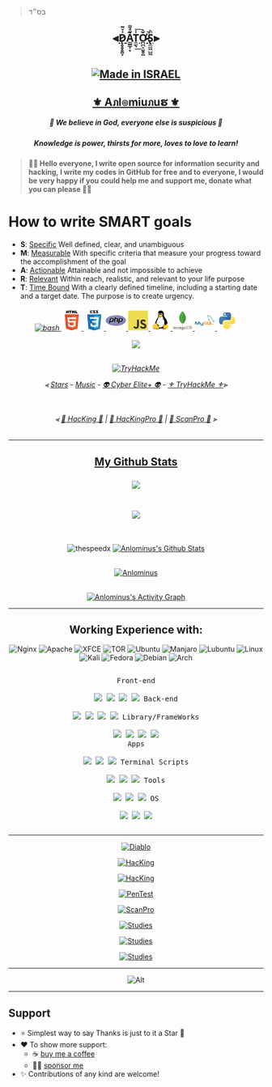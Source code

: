> בס״ד
<h2 align="center">
 
 ⫷[D̷̨̥̥̥͖̞͐ͮ̄A̳̳̹̟̋ͣ͌ͅT̼̼̖̾͟͞Ơ̷̴̪̪̝͈̥͈̆̀̚S̢̼̼͖̺͖ͪ](https://github.com/Anlominus/Anlominus/blob/main/DATOS.md)⫸
 
  <a href=""><br><img title="Made in ISRAEL" src="https://img.shields.io/badge/MADE%20IN-ISRAEL-blue?style=for-the-badge"></a>

 
</h2>

<h2 align="center"><a href="https://github.com/Anlominus/Anlominus">⚜️ Aภl๏miuภuຮ ⚜️</a></h2>

<h5 align="center">🔱 We believe in God, everyone else is suspicious 🔱</h5>

<h5 align="center">Knowledge is power, thirsts for more, loves to love to learn!</h5>

> <h4>👋🏼 Hello everyone, I write open source for information security and hacking, I write my codes in GitHub for free and to everyone, I would be very happy if you could help me and support me, donate what you can please 🙏🤞</h4>

# How to write SMART goals
- **S**: [Specific](https://github.com/Anlominus/Studies/blob/main/Time%20Management.md#s-specific) Well defined, clear, and unambiguous
- **M**: [Measurable](https://github.com/Anlominus/Studies/blob/main/Time%20Management.md#m-measurable) With specific criteria that measure your progress toward the accomplishment of the goal
- **A**: [Actionable](https://github.com/Anlominus/Studies/blob/main/Time%20Management.md#a-achievable) Attainable and not impossible to achieve
- **R**: [Relevant](https://github.com/Anlominus/Studies/blob/main/Time%20Management.md#r-relevant) Within reach, realistic, and relevant to your life purpose
- **T**: [Time Bound](https://github.com/Anlominus/Studies/blob/main/Time%20Management.md#t-time-bound) With a clearly defined timeline, including a starting date and a target date. The purpose is to create urgency.

<h6 align="center">
 <p align="center" dir="auto">
  <a href="https://www.gnu.org/software/bash/" rel="nofollow">
    <img src="https://camo.githubusercontent.com/bbb327d6ba7708520eaafd13396fed64d73bf5df5c4cdd0ba03cf0843f7a9340/68747470733a2f2f7777772e766563746f726c6f676f2e7a6f6e652f6c6f676f732f676e755f626173682f676e755f626173682d69636f6e2e737667" alt="bash" width="40" height="40" data-canonical-src="https://www.vectorlogo.zone/logos/gnu_bash/gnu_bash-icon.svg" style="max-width: 100%;">
  </a>
  <a href="https://www.w3.org/html/" rel="nofollow">
    <img src="https://raw.githubusercontent.com/devicons/devicon/master/icons/html5/html5-original-wordmark.svg" alt="html5" width="40" height="40" style="max-width: 100%;">
  </a>
  <a href="https://www.w3.org/css/" rel="nofollow">
    <img src="https://raw.githubusercontent.com/github/explore/80688e429a7d4ef2fca1e82350fe8e3517d3494d/topics/css/css.png" alt="css" width="40" height="40" style="max-width: 100%;">
  </a>
  <a href="https://www.php.net/" rel="nofollow">
    <img src="https://raw.githubusercontent.com/github/explore/ccc16358ac4530c6a69b1b80c7223cd2744dea83/topics/php/php.png" alt="php" width="40" height="40" style="max-width: 100%;">
  </a>
  <a href="https://developer.mozilla.org/en-US/docs/Web/JavaScript" rel="nofollow">
    <img src="https://raw.githubusercontent.com/devicons/devicon/master/icons/javascript/javascript-original.svg" alt="javascript" width="40" height="40" style="max-width: 100%;">
  </a>
  <a href="https://www.linux.org/" rel="nofollow">
    <img src="https://raw.githubusercontent.com/devicons/devicon/master/icons/linux/linux-original.svg" alt="linux" width="40" height="40" style="max-width: 100%;">
  </a>
  <a href="https://www.mongodb.com/" rel="nofollow">
    <img src="https://raw.githubusercontent.com/devicons/devicon/master/icons/mongodb/mongodb-original-wordmark.svg" alt="mongodb" width="40" height="40" style="max-width: 100%;">
  </a>
  <a href="https://www.mysql.com/" rel="nofollow">
    <img src="https://raw.githubusercontent.com/devicons/devicon/master/icons/mysql/mysql-original-wordmark.svg" alt="mysql" width="40" height="40" style="max-width: 100%;">
  </a>
  <a href="https://www.python.org" rel="nofollow">
    <img src="https://raw.githubusercontent.com/devicons/devicon/master/icons/python/python-original.svg" alt="python" width="40" height="40" style="max-width: 100%;">
  </a>
</p>
<p>
  <img align="center"
    src="https://github-readme-stats.vercel.app/api/top-langs/?username=Anlominus&langs_count=8&theme=onedark" />
</p>

 <br>
<a href="https://tryhackme.com/p/Anlominus">
  <img src="https://tryhackme-badges.s3.amazonaws.com/Anlominus.png" alt="TryHackMe">
</a>

⫷ [Stars](https://github.com/Anlominus?tab=stars) - [Music](https://github.com/Anlominus/Music) - [👽 Cyber Elite+ 👽](https://t.me/s/CyberElitePlusChannel) - [⚜️ TryHackMe ⚜️](https://github.com/Anlominus/TryHackMe/)⫸

 <br>

⫷ [🔱 HacKing 🔱](https://github.com/Anlominus/HacKing) | [🔱 HacKingPro 🔱](https://github.com/Anlominus/HacKingPro) | [🔱 ScanPro 🔱](https://github.com/Anlominus/ScanPro) ⫸

</h6>

---
 
<h2 align="center"><u>My Github Stats</u>

<a align="center" href="https://github.com/Anlominus" target="_blank"><img src="https://img.shields.io/badge/Github-Anlominus-green?style=for-the-badge&logo=github"></a></h2>

<p align="center">
<br>
<img src="https://metrics.lecoq.io/Anlominus?template=classic&achievements=1&achievements.threshold=C&achievements.secrets=true&achievements.display=compact&achievements.limit=0&config.timezone=Asia%2FDhaka">	
<br>

 </p>


 </div>


<p align="center"><a href="https://github.com/Anlominus">
 <br>
 
 
<div align="center">
<p align="center">

<a>
  <img align="center" src="https://github-readme-streak-stats.herokuapp.com/?user=anlominus&theme=black-ice" alt="thespeedx" />
</a>

<a href="https://github.com/Anlominus">
  <img align="center" alt="Anlominus's Github Stats"
    src="https://github-readme-stats.vercel.app/api?username=Anlominus&show_icons=true&count_private=true&theme=react&bg_color=151515" />
</a>
<br>
<br>
<p align="center"> 
 <a href="https://github.com/Anlominus/github-profile-trophy">
  <img src="https://github-profile-trophy.vercel.app/?username=Anlominus&theme=onedark" alt="Anlominus" />
 </a> 
 </p>
<br>
<a href="https://github.com/Anlominus">
  <img alt="Anlominus's Activity Graph" src="https://activity-graph.herokuapp.com/graph?username=Anlominus&bg_color=0D1117&color=5BCDEC&line=5BCDEC&point=FFFFFF&hide_border=true" /></a>
 
---
 
## Working Experience with:
 
![Nginx](https://img.shields.io/badge/nginx-%23009639.svg?style=for-the-badge&logo=nginx&logoColor=white)
![Apache](https://img.shields.io/badge/apache-%23D42029.svg?style=for-the-badge&logo=apache&logoColor=white)
![XFCE](https://img.shields.io/badge/XFCE-%232284F2.svg?style=for-the-badge&logo=xfce&logoColor=white)
![TOR](https://img.shields.io/badge/tor-%237E4798.svg?style=for-the-badge&logo=tor-project&logoColor=white)
![Ubuntu](https://img.shields.io/badge/Ubuntu-E95420?style=for-the-badge&logo=ubuntu&logoColor=white)
![Manjaro](https://img.shields.io/badge/Manjaro-35BF5C?style=for-the-badge&logo=Manjaro&logoColor=white)
![Lubuntu](https://img.shields.io/badge/-Lubuntu-%230065C2?style=for-the-badge&logo=lubuntu&logoColor=white)
![Linux](https://img.shields.io/badge/Linux-FCC624?style=for-the-badge&logo=linux&logoColor=black)
![Kali](https://img.shields.io/badge/Kali-268BEE?style=for-the-badge&logo=kalilinux&logoColor=white)
![Fedora](https://img.shields.io/badge/Fedora-294172?style=for-the-badge&logo=fedora&logoColor=white)
![Debian](https://img.shields.io/badge/Debian-D70A53?style=for-the-badge&logo=debian&logoColor=white) 
![Arch](https://img.shields.io/badge/Arch%20Linux-1793D1?logo=arch-linux&logoColor=fff&style=for-the-badge)

<p style="display: inline-block;" align="center">
  <kbd>
    <kbd>Front-end</kbd>
    <br>
    <br>
    <img width="30px" src="https://cdn.jsdelivr.net/gh/devicons/devicon/icons/html5/html5-original.svg" /> 
    <img width="30px" src="https://cdn.jsdelivr.net/gh/devicons/devicon/icons/css3/css3-plain.svg" /> 
    <img width="30px" src="https://cdn.jsdelivr.net/gh/devicons/devicon/icons/sass/sass-original.svg" /> 
    <img width="30px" src="https://cdn.jsdelivr.net/gh/devicons/devicon/icons/javascript/javascript-original.svg" />
  </kbd>
  <kbd>
    <kbd>Back-end</kbd>
    <br>
    <br>
    <img width="30px" src="https://cdn.jsdelivr.net/gh/devicons/devicon/icons/php/php-original.svg" />
    <img width="30px" src="https://cdn.jsdelivr.net/gh/devicons/devicon/icons/typescript/typescript-original.svg" />
    <img width="30px" src="https://cdn.jsdelivr.net/gh/devicons/devicon/icons/nodejs/nodejs-original.svg" />
    <img width="30px" src="https://cdn.jsdelivr.net/gh/devicons/devicon/icons/rails/rails-original-wordmark.svg" />
  </kbd>
  <kbd>
    <kbd>Library/FrameWorks</kbd>
    <br>
    <br>
    <img width="30px" src="https://cdn.jsdelivr.net/gh/devicons/devicon/icons/tailwindcss/tailwindcss-plain.svg" />
    <img width="30px" src="https://cdn.jsdelivr.net/gh/devicons/devicon/icons/bootstrap/bootstrap-original.svg" />
    <img width="30px" src="https://cdn.jsdelivr.net/gh/devicons/devicon/icons/react/react-original.svg" />
    <img width="30px" src="https://cdn.jsdelivr.net/gh/devicons/devicon/icons/vuejs/vuejs-original.svg" />
  </kbd>
  <br>
  <kbd>
    <kbd>Apps</kbd>
    <br>
    <br>
    <img width="30px" src="https://cdn.jsdelivr.net/gh/devicons/devicon/icons/java/java-original.svg" />
    <img width="30px" src="https://cdn.jsdelivr.net/gh/devicons/devicon/icons/kotlin/kotlin-original.svg" />
    <img width="30px" src="https://cdn.jsdelivr.net/gh/devicons/devicon/icons/dart/dart-original.svg" />
  </kbd>
  <kbd>
    <kbd>Terminal Scripts</kbd>
    <br>
    <br>
    <img width="30px" src="https://cdn.jsdelivr.net/gh/devicons/devicon/icons/python/python-plain.svg" />
    <img width="30px" src="https://cdn.jsdelivr.net/gh/devicons/devicon/icons/bash/bash-original.svg" />
    <img width="30px" src="https://cdn.jsdelivr.net/gh/devicons/devicon/icons/ruby/ruby-original.svg" />
  </kbd>
  <kbd>
    <kbd>Tools</kbd>
    <br>
    <br>
    <img width="30px" src="https://cdn.jsdelivr.net/gh/devicons/devicon/icons/vscode/vscode-original.svg" />
    <img width="30px" src="https://github.com/termux/termux-app/raw/master/app/src/main/res/mipmap-xxxhdpi/ic_launcher.png" />
    <img width="30px" src="https://upload.wikimedia.org/wikipedia/commons/thumb/b/b2/Repl.it_logo.svg/512px-Repl.it_logo.svg.png">
  </kbd>
  <kbd>
    <kbd>OS</kbd>
    <br>
    <br>
    <img width="30px" src="https://cdn.jsdelivr.net/gh/devicons/devicon/icons/linux/linux-original.svg" />
    <img width="30px" src="https://cdn.jsdelivr.net/gh/devicons/devicon/icons/android/android-original.svg" />
    <img width="30px" src="https://cdn.jsdelivr.net/gh/devicons/devicon/icons/windows8/windows8-original.svg" />
  </kbd>
</p>

---
 
 <a href="https://github.com/Anlominus/Diablo"><img title="Diablo" src="https://github-readme-stats.vercel.app/api/pin/?username=Anlominus&repo=Diablo&theme=maroongold"></a>

 <a href="https://github.com/Anlominus/HacKing"><img title="HacKing" src="https://github-readme-stats.vercel.app/api/pin/?username=Anlominus&repo=HacKing&theme=vision-friendly-dark"></a>

 <a href="https://github.com/Anlominus/HacKingPro"><img title="HacKing" src="https://github-readme-stats.vercel.app/api/pin/?username=Anlominus&repo=HacKingPro&theme=vision-friendly-dark"></a>

 <a href="https://github.com/Anlominus/PenTest"><img title="PenTest" src="https://github-readme-stats.vercel.app/api/pin/?username=Anlominus&repo=PenTest&theme=shades-of-purple"></a>

 <a href="https://github.com/Anlominus/ScanPro"><img title="ScanPro" src="https://github-readme-stats.vercel.app/api/pin/?username=Anlominus&repo=ScanPro&theme=onedark"></a>

 <a href="https://github.com/Anlominus/Studies"><img title="Studies" src="https://github-readme-stats.vercel.app/api/pin/?username=Anlominus&repo=Studies&theme=vue-dark"></a>
 
 <a href="https://github.com/Anlominus/Goals"><img title="Studies" src="https://github-readme-stats.vercel.app/api/pin/?username=Anlominus&repo=Goals&theme=merko"></a><br>

 <a href="https://github.com/Anlominus/TryHackMe"><img title="Studies" src="https://github-readme-stats.vercel.app/api/pin/?username=Anlominus&repo=TryHackMe&theme=github_dark"></a><br>
 
---
 
 ![Alt](https://repobeats.axiom.co/api/embed/c4d73d5d9779f4dcd848eb13c02776e5c69081e9.svg "Repobeats analytics image")

</div>
 
---
 
## Support

- ⭐️ Simplest way to say Thanks is just to it a Star 🤩
- ❤️ To show more support:
  - ☕️ [buy me a coffee](https://buymeacoffee.com/Anlominus)
  - 👏🏿 [sponsor me](https://github.com/sponsors/Anlominus)
- ✨ Contributions of any kind are welcome!
